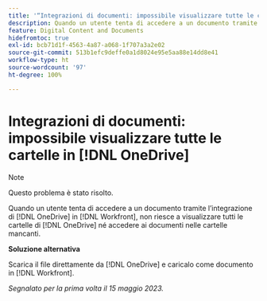 ```yaml
---
title: '“Integrazioni di documenti: impossibile visualizzare tutte le cartelle in OneDrive”'
description: Quando un utente tenta di accedere a un documento tramite l’integrazione di OneDrive in Workfront, non riesce a visualizzare tutte le cartelle di OneDrive e accedere ai documenti nelle cartelle mancanti.”
feature: Digital Content and Documents
hidefromtoc: true
exl-id: bcb71d1f-4563-4a87-a068-1f707a3a2e02
source-git-commit: 513b1efc9deffe0a1d8024e95e5aa88e14dd8e41
workflow-type: ht
source-wordcount: '97'
ht-degree: 100%

---
```


# Integrazioni di documenti: impossibile visualizzare tutte le cartelle in [!DNL OneDrive]

>[!NOTE]
>
>Questo problema è stato risolto.

<!--

>[!NOTE]
>
>The Product team is currently evaluating this issue resolution, which might require product enhancements. Product enhancements are communicated in the Product Announcements and not with the Maintenance Updates.

-->

Quando un utente tenta di accedere a un documento tramite l’integrazione di [!DNL OneDrive] in [!DNL Workfront], non riesce a visualizzare tutti le cartelle di [!DNL OneDrive] né accedere ai documenti nelle cartelle mancanti.

**Soluzione alternativa**

Scarica il file direttamente da [!DNL OneDrive] e caricalo come documento in [!DNL Workfront].

_Segnalato per la prima volta il 15 maggio 2023._
